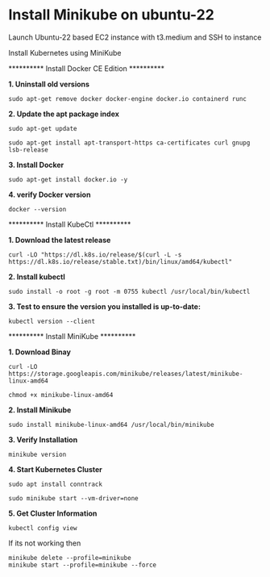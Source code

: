 # Install Minikube on ubuntu-22

Launch Ubuntu-22 based EC2 instance with t3.medium and SSH to instance 

Install Kubernetes using MiniKube

********** Install Docker CE Edition **********

**1. Uninstall old versions**

    sudo apt-get remove docker docker-engine docker.io containerd runc


**2. Update the apt package index**

    sudo apt-get update

    sudo apt-get install apt-transport-https ca-certificates curl gnupg lsb-release


**3. Install Docker**

    sudo apt-get install docker.io -y

**4. verify Docker version**

    docker --version

********** Install KubeCtl **********

**1. Download the latest release**

    curl -LO "https://dl.k8s.io/release/$(curl -L -s https://dl.k8s.io/release/stable.txt)/bin/linux/amd64/kubectl"


**2. Install kubectl**

    sudo install -o root -g root -m 0755 kubectl /usr/local/bin/kubectl

**3. Test to ensure the version you installed is up-to-date:**

    kubectl version --client


********** Install MiniKube **********

**1. Download Binay**

    curl -LO https://storage.googleapis.com/minikube/releases/latest/minikube-linux-amd64
    
    chmod +x minikube-linux-amd64

**2. Install Minikube**

    sudo install minikube-linux-amd64 /usr/local/bin/minikube


**3. Verify Installation**

    minikube version


**4. Start Kubernetes Cluster**

    sudo apt install conntrack
    
    sudo minikube start --vm-driver=none


**5. Get Cluster Information**

    kubectl config view

If its not working then 

```
minikube delete --profile=minikube
minikube start --profile=minikube --force
```
